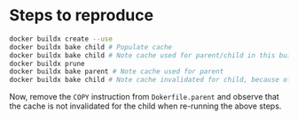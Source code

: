 # Steps to reproduce

```bash
docker buildx create --use
docker buildx bake child # Populate cache
docker buildx bake child # Note cache used for parent/child in this build
docker buildx prune
docker buildx bake parent # Note cache used for parent
docker buildx bake child # Note cache invalidated for child, because of COPY in parent
```

Now, remove the `COPY` instruction from `Dokerfile.parent` and observe that the cache is not invalidated for the child when re-running the above steps.
